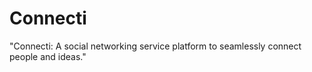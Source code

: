 # Connecti
"Connecti: A social networking service platform to seamlessly connect people and ideas."
